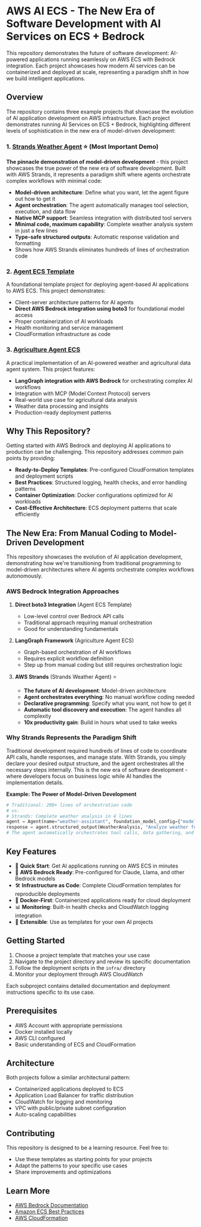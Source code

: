 # AWS AI ECS - The New Era of Software Development with AI Services on ECS + Bedrock

This repository demonstrates the future of software development: AI-powered applications running seamlessly on AWS ECS with Bedrock integration. Each project showcases how modern AI services can be containerized and deployed at scale, representing a paradigm shift in how we build intelligent applications.

## Overview

The repository contains three example projects that showcase the evolution of AI application development on AWS infrastructure. Each project demonstrates running AI Services on ECS + Bedrock, highlighting different levels of sophistication in the new era of model-driven development:

### 1. [Strands Weather Agent](./strands-weather-agent) ⭐ (Most Important Demo)
**The pinnacle demonstration of model-driven development** - this project showcases the true power of the new era of software development. Built with AWS Strands, it represents a paradigm shift where agents orchestrate complex workflows with minimal code:
- **Model-driven architecture**: Define what you want, let the agent figure out how to get it
- **Agent orchestration**: The agent automatically manages tool selection, execution, and data flow
- **Native MCP support**: Seamless integration with distributed tool servers
- **Minimal code, maximum capability**: Complete weather analysis system in just a few lines
- **Type-safe structured outputs**: Automatic response validation and formatting
- Shows how AWS Strands eliminates hundreds of lines of orchestration code

### 2. [Agent ECS Template](./agent-ecs-template)
A foundational template project for deploying agent-based AI applications to AWS ECS. This project demonstrates:
- Client-server architecture patterns for AI agents
- **Direct AWS Bedrock integration using boto3** for foundational model access
- Proper containerization of AI workloads
- Health monitoring and service management
- CloudFormation infrastructure as code

### 3. [Agriculture Agent ECS](./agriculture-agent-ecs)
A practical implementation of an AI-powered weather and agricultural data agent system. This project features:
- **LangGraph integration with AWS Bedrock** for orchestrating complex AI workflows
- Integration with MCP (Model Context Protocol) servers
- Real-world use case for agricultural data analysis
- Weather data processing and insights
- Production-ready deployment patterns

## Why This Repository?

Getting started with AWS Bedrock and deploying AI applications to production can be challenging. This repository addresses common pain points by providing:

- **Ready-to-Deploy Templates**: Pre-configured CloudFormation templates and deployment scripts
- **Best Practices**: Structured logging, health checks, and error handling patterns
- **Container Optimization**: Docker configurations optimized for AI workloads
- **Cost-Effective Architecture**: ECS deployment patterns that scale efficiently

## The New Era: From Manual Coding to Model-Driven Development

This repository showcases the evolution of AI application development, demonstrating how we're transitioning from traditional programming to model-driven architectures where AI agents orchestrate complex workflows autonomously.

### AWS Bedrock Integration Approaches

1. **Direct boto3 Integration** (Agent ECS Template)
   - Low-level control over Bedrock API calls
   - Traditional approach requiring manual orchestration
   - Good for understanding fundamentals

2. **LangGraph Framework** (Agriculture Agent ECS)
   - Graph-based orchestration of AI workflows
   - Requires explicit workflow definition
   - Step up from manual coding but still requires orchestration logic

3. **AWS Strands** (Strands Weather Agent) ⭐
   - **The future of AI development**: Model-driven architecture
   - **Agent orchestrates everything**: No manual workflow coding needed
   - **Declarative programming**: Specify what you want, not how to get it
   - **Automatic tool discovery and execution**: The agent handles all complexity
   - **10x productivity gain**: Build in hours what used to take weeks

### Why Strands Represents the Paradigm Shift

Traditional development required hundreds of lines of code to coordinate API calls, handle responses, and manage state. With Strands, you simply declare your desired output structure, and the agent orchestrates all the necessary steps internally. This is the new era of software development - where developers focus on business logic while AI handles the implementation details.

**Example: The Power of Model-Driven Development**
```python
# Traditional: 200+ lines of orchestration code
# vs.
# Strands: Complete weather analysis in 4 lines
agent = Agent(name="weather-assistant", foundation_model_config={"model_id": model_id})
response = agent.structured_output(WeatherAnalysis, "Analyze weather for Chicago farming")
# The agent automatically orchestrates tool calls, data gathering, and response formatting
```

## Key Features

- 🚀 **Quick Start**: Get AI applications running on AWS ECS in minutes
- 🤖 **AWS Bedrock Ready**: Pre-configured for Claude, Llama, and other Bedrock models
- 🛠️ **Infrastructure as Code**: Complete CloudFormation templates for reproducible deployments
- 🐳 **Docker-First**: Containerized applications ready for cloud deployment
- 📊 **Monitoring**: Built-in health checks and CloudWatch logging integration
- 🔧 **Extensible**: Use as templates for your own AI projects

## Getting Started

1. Choose a project template that matches your use case
2. Navigate to the project directory and review its specific documentation
3. Follow the deployment scripts in the `infra/` directory
4. Monitor your deployment through AWS CloudWatch

Each subproject contains detailed documentation and deployment instructions specific to its use case.

## Prerequisites

- AWS Account with appropriate permissions
- Docker installed locally
- AWS CLI configured
- Basic understanding of ECS and CloudFormation

## Architecture

Both projects follow a similar architectural pattern:
- Containerized applications deployed to ECS
- Application Load Balancer for traffic distribution
- CloudWatch for logging and monitoring
- VPC with public/private subnet configuration
- Auto-scaling capabilities

## Contributing

This repository is designed to be a learning resource. Feel free to:
- Use these templates as starting points for your projects
- Adapt the patterns to your specific use cases
- Share improvements and optimizations

## Learn More

- [AWS Bedrock Documentation](https://docs.aws.amazon.com/bedrock/)
- [Amazon ECS Best Practices](https://docs.aws.amazon.com/AmazonECS/latest/bestpracticesguide/)
- [AWS CloudFormation](https://aws.amazon.com/cloudformation/)